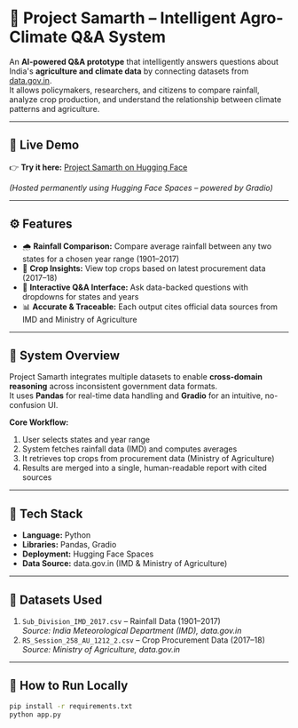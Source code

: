 # 🌾 Project Samarth – Intelligent Agro-Climate Q&A System

An **AI-powered Q&A prototype** that intelligently answers questions about India's **agriculture and climate data** by connecting datasets from [data.gov.in](https://data.gov.in).  
It allows policymakers, researchers, and citizens to compare rainfall, analyze crop production, and understand the relationship between climate patterns and agriculture.

---

## 🚀 Live Demo
👉 **Try it here:** [Project Samarth on Hugging Face](https://huggingface.co/spaces/kingalan52/Project-Samarth)

*(Hosted permanently using Hugging Face Spaces – powered by Gradio)*

---

## ⚙️ Features
- 🌧️ **Rainfall Comparison:** Compare average rainfall between any two states for a chosen year range (1901–2017)  
- 🌾 **Crop Insights:** View top crops based on latest procurement data (2017–18)  
- 💬 **Interactive Q&A Interface:** Ask data-backed questions with dropdowns for states and years  
- 📊 **Accurate & Traceable:** Each output cites official data sources from IMD and Ministry of Agriculture  

---

## 🧠 System Overview
Project Samarth integrates multiple datasets to enable **cross-domain reasoning** across inconsistent government data formats.  
It uses **Pandas** for real-time data handling and **Gradio** for an intuitive, no-confusion UI.

**Core Workflow:**
1. User selects states and year range  
2. System fetches rainfall data (IMD) and computes averages  
3. It retrieves top crops from procurement data (Ministry of Agriculture)  
4. Results are merged into a single, human-readable report with cited sources  

---

## 🧰 Tech Stack
- **Language:** Python  
- **Libraries:** Pandas, Gradio  
- **Deployment:** Hugging Face Spaces  
- **Data Source:** data.gov.in (IMD & Ministry of Agriculture)

---

## 📘 Datasets Used
1. `Sub_Division_IMD_2017.csv` – Rainfall Data (1901–2017)  
   _Source: India Meteorological Department (IMD), data.gov.in_  
2. `RS_Session_258_AU_1212_2.csv` – Crop Procurement Data (2017–18)  
   _Source: Ministry of Agriculture, data.gov.in_  

---

## 🧩 How to Run Locally
```bash
pip install -r requirements.txt
python app.py
